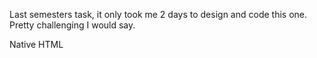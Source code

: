 Last semesters task, it only took me 2 days to design and code this one. Pretty challenging I would say.

Native HTML
